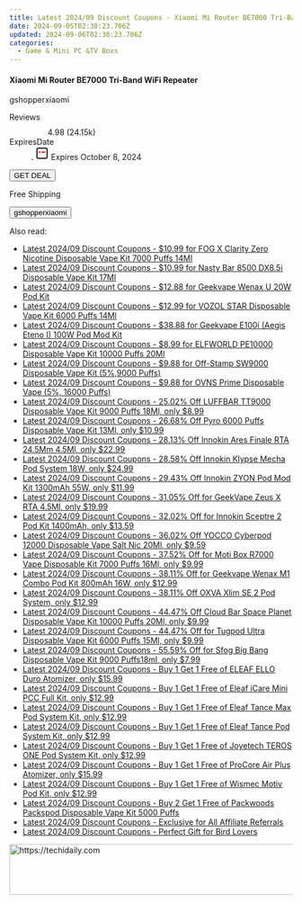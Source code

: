 ```yaml
---
title: Latest 2024/09 Discount Coupons - Xiaomi Mi Router BE7000 Tri-Band WiFi Repeater
date: 2024-09-05T02:38:23.706Z
updated: 2024-09-06T02:38:23.706Z
categories:
  - Game & Mini PC &TV Boxs
---
```



<div class="max-w-4xl mx-auto grid grid-cols-1 lg:max-w-5xl lg:gap-x-20 lg:grid-cols-2">
  <div class="relative p-3 col-start-1 row-start-1 flex flex-col-reverse rounded-lg bg-gradient-to-t from-black/75 via-black/0 sm:bg-none sm:row-start-2 sm:p-0 lg:row-start-1">
    <h4 class="mt-1 text-lg font-semibold text-white sm:text-slate-900 md:text-2xl dark:sm:text-white">Xiaomi Mi Router BE7000 Tri-Band WiFi Repeater</h4>
    <p class="text-sm leading-4 font-medium text-white sm:text-slate-500 dark:sm:text-slate-400">gshopperxiaomi</p>
  </div>
  
  <div class="col-start-1 col-end-3 row-start-1 grid gap-4 sm:mb-6 sm:grid-cols-4 lg:col-start-2 lg:row-span-6 lg:row-end-6 lg:mb-0 lg:gap-6">
    
  </div>
  <dl class="row-start-2 mt-4 flex items-center text-xs font-medium sm:row-start-3 sm:mt-1 md:mt-2.5 lg:row-start-2">
    <dt class="sr-only">Reviews</dt>
    <dd class="flex items-center text-indigo-600 dark:text-indigo-400">
      <svg width="24" height="24" fill="none" aria-hidden="true" class="mr-1 stroke-current dark:stroke-indigo-500">
        <path d="m12 5 2 5h5l-4 4 2.103 5L12 16l-5.103 3L9 14l-4-4h5l2-5Z" stroke-width="2" stroke-linecap="round" stroke-linejoin="round" />
      </svg>
      <span>4.98 <span class="font-normal text-slate-400">(24.15k)</span></span>
    </dd>
    <dt class="sr-only">ExpiresDate</dt>
    <dd class="flex items-center">
      <svg width="2" height="2" aria-hidden="true" fill="currentColor" class="mx-3 text-slate-300">
        <circle cx="1" cy="1" r="1" />
      </svg>
      <svg width="24" height="24" viewBox="0 0 24 24" fill="none" stroke="currentColor" stroke-width="2">
        <rect x="3" y="3" width="18" height="18" rx="2" fill="#fff" />
        <path d="M6 10L18 10" stroke="red" stroke-width="2" fill="none" />
        <path d="M10 6L10 18" stroke="#fff" stroke-width="2" fill="none" />
      </svg>
      Expires October 8, 2024    </dd>
  </dl>
  <div class="col-start-1 row-start-3 mt-4 self-center sm:col-start-2 sm:row-span-2 sm:row-start-2 sm:mt-0 lg:col-start-1 lg:row-start-3 lg:row-end-4 lg:mt-6">
    <button type="button" onClick="javascript:window.open(decodeURIComponent('https%3A%2F%2Fwww.shareasale.com%2Fu.cfm%3Fd%3D1118579%26m%3D97331%26u%3D4338022'), '_blank');void(0);" class="rounded-lg bg-red-600 px-3 py-2 text-sm font-medium leading-6 text-white">GET DEAL</button>
  </div>
  <p class="col-start-1 mt-4 text-sm leading-6 sm:col-span-2 lg:col-span-1 lg:row-start-4 lg:mt-6 dark:text-slate-400">
  Free Shipping 
    <div>
      <button type="button" onClick="javascript:window.open(decodeURIComponent('https%3A%2F%2Fwww.shareasale.com%2Fu.cfm%3Fd%3D1118579%26m%3D97331%26u%3D4338022'), '_blank');void(0);" class="bg-green-600 text-white text-sm leading-6 font-medium py-2 px-3 rounded-lg">gshopperxiaomi</button>
    </div>
  </p>
</div>
<span class="atpl-alsoreadstyle">Also read:</span>
<div><ul>
<li><a href="https://coupons.techidaily.com/coupon-1092625-share-90958-sale/"><u>Latest 2024/09 Discount Coupons - $10.99 for FOG X Clarity Zero Nicotine Disposable Vape Kit 7000 Puffs 14Ml</u></a></li>
<li><a href="https://coupons.techidaily.com/coupon-1066697-share-90958-sale/"><u>Latest 2024/09 Discount Coupons - $10.99 for Nasty Bar 8500 DX8.5i Disposable Vape Kit 17Ml</u></a></li>
<li><a href="https://coupons.techidaily.com/coupon-1093793-share-59344-sale/"><u>Latest 2024/09 Discount Coupons - $12.88 for Geekvape Wenax U 20W Pod Kit</u></a></li>
<li><a href="https://coupons.techidaily.com/coupon-1064120-share-90958-sale/"><u>Latest 2024/09 Discount Coupons - $12.99 for VOZOL STAR Disposable Vape Kit 6000 Puffs 14Ml</u></a></li>
<li><a href="https://coupons.techidaily.com/coupon-1093790-share-59344-sale/"><u>Latest 2024/09 Discount Coupons - $38.88 for Geekvape E100i (Aegis Eteno I) 100W Pod Mod Kit</u></a></li>
<li><a href="https://coupons.techidaily.com/coupon-1049654-share-90958-sale/"><u>Latest 2024/09 Discount Coupons - $8.99 for ELFWORLD PE10000 Disposable Vape Kit 10000 Puffs 20Ml</u></a></li>
<li><a href="https://coupons.techidaily.com/coupon-1092831-share-59344-sale/"><u>Latest 2024/09 Discount Coupons - $9.88 for Off-Stamp SW9000 Disposable Vape Kit (5%,9000 Puffs)</u></a></li>
<li><a href="https://coupons.techidaily.com/coupon-1093779-share-59344-sale/"><u>Latest 2024/09 Discount Coupons - $9.88 for OVNS Prime Disposable Vape (5%, 16000 Puffs)</u></a></li>
<li><a href="https://coupons.techidaily.com/coupon-1080876-share-90958-sale/"><u>Latest 2024/09 Discount Coupons - 25.02% Off LUFFBAR TT9000 Disposable Vape Kit 9000 Puffs 18Ml, only $8.99</u></a></li>
<li><a href="https://coupons.techidaily.com/coupon-1046540-share-90958-sale/"><u>Latest 2024/09 Discount Coupons - 26.68% Off Pyro 6000 Puffs Disposable Vape Kit 13Ml, only $10.99</u></a></li>
<li><a href="https://coupons.techidaily.com/coupon-1093539-share-90958-sale/"><u>Latest 2024/09 Discount Coupons - 28.13% Off Innokin Ares Finale RTA 24.5Mm 4.5Ml, only $22.99</u></a></li>
<li><a href="https://coupons.techidaily.com/coupon-1070495-share-90958-sale/"><u>Latest 2024/09 Discount Coupons - 28.58% Off Innokin Klypse Mecha Pod System 18W, only $24.99</u></a></li>
<li><a href="https://coupons.techidaily.com/coupon-1093809-share-90958-sale/"><u>Latest 2024/09 Discount Coupons - 29.43% Off Innokin ZYON Pod Mod Kit 1300mAh 55W, only $11.99</u></a></li>
<li><a href="https://coupons.techidaily.com/coupon-658149-share-90958-sale/"><u>Latest 2024/09 Discount Coupons - 31.05% Off for GeekVape Zeus X RTA 4.5Ml, only $19.99</u></a></li>
<li><a href="https://coupons.techidaily.com/coupon-979071-share-90958-sale/"><u>Latest 2024/09 Discount Coupons - 32.02% Off for Innokin Sceptre 2 Pod Kit 1400mAh, only $13.59</u></a></li>
<li><a href="https://coupons.techidaily.com/coupon-1078000-share-90958-sale/"><u>Latest 2024/09 Discount Coupons - 36.02% Off YOCCO Cyberpod 12000 Disposable Vape Salt Nic 20Ml, only $9.59</u></a></li>
<li><a href="https://coupons.techidaily.com/coupon-1046288-share-90958-sale/"><u>Latest 2024/09 Discount Coupons - 37.52% Off for Moti Box R7000 Vape Disposable Kit 7000 Puffs 16Ml, only $9.99</u></a></li>
<li><a href="https://coupons.techidaily.com/coupon-1036906-share-90958-sale/"><u>Latest 2024/09 Discount Coupons - 38.11% Off for Geekvape Wenax M1 Combo Pod Kit 800mAh 16W, only $12.99</u></a></li>
<li><a href="https://coupons.techidaily.com/coupon-1074302-share-90958-sale/"><u>Latest 2024/09 Discount Coupons - 38.11% Off OXVA Xlim SE 2 Pod System, only $12.99</u></a></li>
<li><a href="https://coupons.techidaily.com/coupon-1062741-share-90958-sale/"><u>Latest 2024/09 Discount Coupons - 44.47% Off Cloud Bar Space Planet Disposable Vape Kit 10000 Puffs 20Ml, only $9.99</u></a></li>
<li><a href="https://coupons.techidaily.com/coupon-996519-share-90958-sale/"><u>Latest 2024/09 Discount Coupons - 44.47% Off for Tugpod Ultra Disposable Vape Kit 6000 Puffs 15Ml, only $9.99</u></a></li>
<li><a href="https://coupons.techidaily.com/coupon-981116-share-90958-sale/"><u>Latest 2024/09 Discount Coupons - 55.59% Off for Sfog Big Bang Disposable Vape Kit 9000 Puffs18ml, only $7.99</u></a></li>
<li><a href="https://coupons.techidaily.com/coupon-1094139-share-122475-sale/"><u>Latest 2024/09 Discount Coupons - Buy 1 Get 1 Free of ELEAF ELLO Duro Atomizer, only $15.99</u></a></li>
<li><a href="https://coupons.techidaily.com/coupon-1089523-share-122475-sale/"><u>Latest 2024/09 Discount Coupons - Buy 1 Get 1 Free of Eleaf iCare Mini PCC Full Kit, only $12.99</u></a></li>
<li><a href="https://coupons.techidaily.com/coupon-1093762-share-122475-sale/"><u>Latest 2024/09 Discount Coupons - Buy 1 Get 1 Free of Eleaf Tance Max Pod System Kit, only $12.99</u></a></li>
<li><a href="https://coupons.techidaily.com/coupon-1093761-share-122475-sale/"><u>Latest 2024/09 Discount Coupons - Buy 1 Get 1 Free of Eleaf Tance Pod System Kit, only $12.99</u></a></li>
<li><a href="https://coupons.techidaily.com/coupon-1089774-share-122475-sale/"><u>Latest 2024/09 Discount Coupons - Buy 1 Get 1 Free of Joyetech TEROS ONE Pod System Kit, only $12.99</u></a></li>
<li><a href="https://coupons.techidaily.com/coupon-1094140-share-122475-sale/"><u>Latest 2024/09 Discount Coupons - Buy 1 Get 1 Free of ProCore Air Plus Atomizer, only $15.99</u></a></li>
<li><a href="https://coupons.techidaily.com/coupon-1089546-share-122475-sale/"><u>Latest 2024/09 Discount Coupons - Buy 1 Get 1 Free of Wismec Motiv Pod Kit, only $12.99</u></a></li>
<li><a href="https://coupons.techidaily.com/coupon-1092989-share-122475-sale/"><u>Latest 2024/09 Discount Coupons - Buy 2 Get 1 Free of Packwoods Packspod Disposable Vape Kit 5000 Puffs</u></a></li>
<li><a href="https://coupons.techidaily.com/coupon-1092765-share-116593-sale/"><u>Latest 2024/09 Discount Coupons - Exclusive for All Affiliate Referrals</u></a></li>
<li><a href="https://coupons.techidaily.com/coupon-1092567-share-96416-sale/"><u>Latest 2024/09 Discount Coupons - Perfect Gift for Bird Lovers</u></a></li>
</ul></div>

<ins class="adsbygoogle"
      style="display:block"
      data-ad-client="ca-pub-7571918770474297"
      data-ad-slot="8358498916"
      data-ad-format="auto"
      data-full-width-responsive="true"></ins>
<!-- affiliate ads begin -->
<a href="https://appsumo.8odi.net/c/5597632/2132162/7443" target="_top" id="2132162">
  <img src="//a.impactradius-go.com/display-ad/7443-2132162" border="0" alt="https://techidaily.com" width="728" height="90"/>
</a>
<img height="0" width="0" src="https://appsumo.8odi.net/i/5597632/2132162/7443" style="position:absolute;visibility:hidden;" border="0" />
<!-- affiliate ads end -->